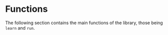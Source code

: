 # Functions

The following section contains the main functions of the library, those being `learn` and `run`.